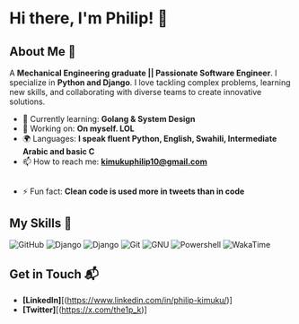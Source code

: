# Hi there, I'm Philip! 👋

## About Me 🚀

 A **Mechanical Engineering graduate || Passionate Software Engineer**. I specialize in **Python and Django**. I love tackling complex problems, learning new skills, and collaborating with diverse teams to create innovative solutions.

- 🌱 Currently learning: **Golang & System Design**
- 🔭 Working on: **On myself. LOL**
- 🌍 Languages: **I speak fluent Python, English, Swahili, Intermediate Arabic and basic C**
- 📫 How to reach me: **kimukuphilip10@gmail.com**

##
- ⚡ Fun fact: **Clean code is used more in tweets than in code**

## My Skills 🧠

![GitHub](https://img.shields.io/badge/GitHub-100000?style=for-the-badge&logo=github&logoColor=white)
![Django](https://img.shields.io/badge/Django-092E20?style=for-the-badge&logo=django&logoColor=green)
![Django](https://img.shields.io/badge/django%20rest-ff1709?style=for-the-badge&logo=django&logoColor=white)
![Git](https://img.shields.io/badge/GIT-E44C30?style=for-the-badge&logo=git&logoColor=white)
![GNU](https://img.shields.io/badge/GNU%20Bash-4EAA25?style=for-the-badge&logo=GNU%20Bash&logoColor=white)
![Powershell](https://img.shields.io/badge/powershell-5391FE?style=for-the-badge&logo=powershell&logoColor=white)
![WakaTime](https://img.shields.io/badge/WakaTime-000000?style=for-the-badge&logo=WakaTime&logoColor=white)



## Get in Touch 📬

- **[LinkedIn]**[(https://www.linkedin.com/in/philip-kimuku/)]   
- **[Twitter]**[(https://x.com/the1p_k)]




<!--
**kim-mkuu/kim-mkuu** is a ✨ _special_ ✨ repository because its `README.md` (this file) appears on your GitHub profile.

Here are some ideas to get you started:

- 🔭 I’m currently working on ...
- 🌱 I’m currently learning ...
- 👯 I’m looking to collaborate on ...
- 🤔 I’m looking for help with ...
- 💬 Ask me about ...
- 📫 How to reach me: ...
- 😄 Pronouns: ...
- ⚡ Fun fact: ...
-->
